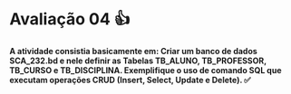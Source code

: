 # Avaliação 04 👍

#### A atividade consistia basicamente em: Criar um banco de dados SCA_232.bd e nele definir as Tabelas TB_ALUNO, TB_PROFESSOR, TB_CURSO e TB_DISCIPLINA. Exemplifique o uso de comando SQL que executam operações CRUD (Insert, Select, Update e Delete). ✅
